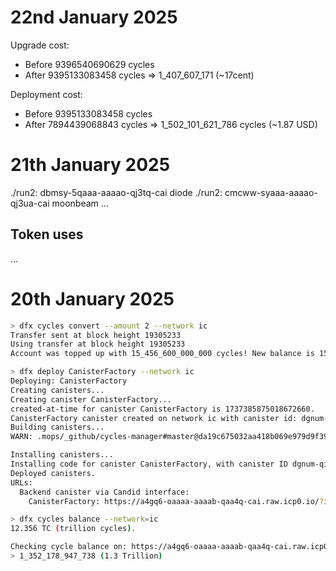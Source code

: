 # 22nd January 2025

Upgrade cost:
  - Before 9396540690629 cycles
  - After  9395133083458 cycles
  => 1_407_607_171 (~17cent)

Deployment cost:
  - Before 9395133083458 cycles
  - After  7894439068843 cycles
  => 1_502_101_621_786 cycles (~1.87 USD)

# 21th January 2025

./run2: dbmsy-5qaaa-aaaao-qj3tq-cai diode
./run2: cmcww-syaaa-aaaao-qj3ua-cai moonbeam
...

Token uses
- 

...

# 20th January 2025

```bash
> dfx cycles convert --amount 2 --network ic
Transfer sent at block height 19305233
Using transfer at block height 19305233
Account was topped up with 15_456_600_000_000 cycles! New balance is 15_456_500_000_000 cycles.
```

```bash
> dfx deploy CanisterFactory --network ic
Deploying: CanisterFactory
Creating canisters...
Creating canister CanisterFactory...
created-at-time for canister CanisterFactory is 1737385875018672660.
CanisterFactory canister created on network ic with canister id: dgnum-qiaaa-aaaao-qj3ta-cai
Building canisters...
WARN: .mops/_github/cycles-manager#master@da19c675032aa418b069e979d9f391a36c053a9c/src/SendCycles.mo:21.7-21.18: warning [M0195], this function call implicitly requires `system` capability and may perform undesired actions (please review the call and provide a type instantiation `<system>` to suppress this warning)

Installing canisters...
Installing code for canister CanisterFactory, with canister ID dgnum-qiaaa-aaaao-qj3ta-cai
Deployed canisters.
URLs:
  Backend canister via Candid interface:
    CanisterFactory: https://a4gq6-oaaaa-aaaab-qaa4q-cai.raw.icp0.io/?id=dgnum-qiaaa-aaaao-qj3ta-cai
```

```bash
> dfx cycles balance --network=ic
12.356 TC (trillion cycles).
```

```bash
Checking cycle balance on: https://a4gq6-oaaaa-aaaab-qaa4q-cai.raw.icp0.io/?id=dbmsy-5qaaa-aaaao-qj3tq-cai
> 1_352_178_947_738 (1.3 Trillion)
```

